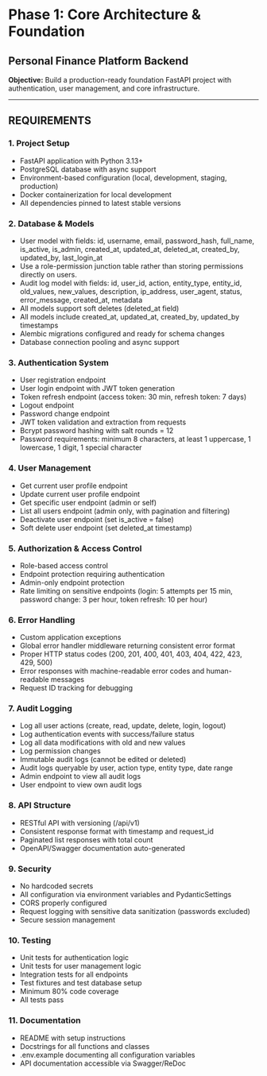 # Phase 1: Core Architecture & Foundation

## Personal Finance Platform Backend

**Objective:** Build a production-ready foundation FastAPI project with authentication, user 
management, and core infrastructure.

---

## REQUIREMENTS

### 1. Project Setup

- FastAPI application with Python 3.13+
- PostgreSQL database with async support
- Environment-based configuration (local, development, staging, production)
- Docker containerization for local development
- All dependencies pinned to latest stable versions

### 2. Database & Models

- User model with fields: id, username, email, password_hash, full_name, is_active, is_admin,
  created_at, updated_at, deleted_at, created_by, updated_by, last_login_at
- Use a role-permission junction table rather than storing permissions directly on users.
- Audit log model with fields: id, user_id, action, entity_type, entity_id, old_values, new_values,
  description, ip_address, user_agent, status, error_message, created_at, metadata
- All models support soft deletes (deleted_at field)
- All models include created_at, updated_at, created_by, updated_by timestamps
- Alembic migrations configured and ready for schema changes
- Database connection pooling and async support

### 3. Authentication System

- User registration endpoint
- User login endpoint with JWT token generation
- Token refresh endpoint (access token: 30 min, refresh token: 7 days)
- Logout endpoint
- Password change endpoint
- JWT token validation and extraction from requests
- Bcrypt password hashing with salt rounds = 12
- Password requirements: minimum 8 characters, at least 1 uppercase, 1 lowercase, 1 digit, 1 
  special character

### 4. User Management

- Get current user profile endpoint
- Update current user profile endpoint
- Get specific user endpoint (admin or self)
- List all users endpoint (admin only, with pagination and filtering)
- Deactivate user endpoint (set is_active = false)
- Soft delete user endpoint (set deleted_at timestamp)

### 5. Authorization & Access Control

- Role-based access control
- Endpoint protection requiring authentication
- Admin-only endpoint protection
- Rate limiting on sensitive endpoints (login: 5 attempts per 15 min, password change: 3 per hour,
  token refresh: 10 per hour)

### 6. Error Handling

- Custom application exceptions
- Global error handler middleware returning consistent error format
- Proper HTTP status codes (200, 201, 400, 401, 403, 404, 422, 423, 429, 500)
- Error responses with machine-readable error codes and human-readable messages
- Request ID tracking for debugging

### 7. Audit Logging

- Log all user actions (create, read, update, delete, login, logout)
- Log authentication events with success/failure status
- Log all data modifications with old and new values
- Log permission changes
- Immutable audit logs (cannot be edited or deleted)
- Audit logs queryable by user, action type, entity type, date range
- Admin endpoint to view all audit logs
- User endpoint to view own audit logs

### 8. API Structure

- RESTful API with versioning (/api/v1)
- Consistent response format with timestamp and request_id
- Paginated list responses with total count
- OpenAPI/Swagger documentation auto-generated

### 9. Security

- No hardcoded secrets
- All configuration via environment variables and PydanticSettings
- CORS properly configured
- Request logging with sensitive data sanitization (passwords excluded)
- Secure session management

### 10. Testing

- Unit tests for authentication logic
- Unit tests for user management logic
- Integration tests for all endpoints
- Test fixtures and test database setup
- Minimum 80% code coverage
- All tests pass

### 11. Documentation

- README with setup instructions
- Docstrings for all functions and classes
- .env.example documenting all configuration variables
- API documentation accessible via Swagger/ReDoc
